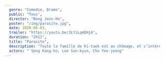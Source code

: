 ```yaml
---
  genre: "Comedie, Drame",
  public: "Tous",
  director: "Bong Joon-Ho",
  poster: "/img/parasite.jpg",
  date: 2020-06-03,
  trailer: "https://youtu.be/3LYiLq4EHjA",
  duration: "2h12",
  title: "Parasite",
  description: "Toute la famille de Ki-taek est au chômage, et s’intéresse fortement au train de vie de la richissime famille Park. Un jour, leur fils réussit à se faire recommander pour donner des cours particuliers d’anglais chez les Park. C’est le début d’un engrenage incontrôlable, dont personne ne sortira véritablement indemne…",
  actors: " Song Kang-ho, Lee Sun-kyun, Cho Yeo-jeong"
---
```

